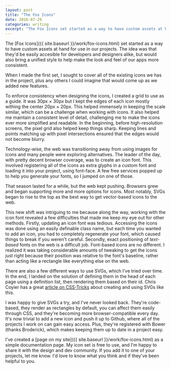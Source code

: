 ```yaml
---
layout: post
title: "The Fox Icons"
date: 2016-07-29
categories: writing
excerpt: "The Fox Icons set started as a way to have custom assets at hand for use in our projects. The idea was that they'd be easily accesible for developers and designers alike, but also would bring a unified style to help make the look and feel of our apps more consistent&hellip;"
---
```


The [Fox Icons]({{ site.baseurl }}/work/fox-icons.html) set started as a way to have custom assets at hand for use in our projects. The idea was that they'd be easily accesible for developers and designers alike, but would also bring a unified style to help make the look and feel of our apps more consistent.

When I made the first set, I sought to cover all of the existing icons we has in the project, plus any others I could imagine that would come up as we added new features.

To enforce consistency when designing the icons, I created a grid to use as a guide. It was 30px &times; 30px but I kept the edges of each icon mostly withing the center 20px &times; 20px. This helped immensely in keeping the scale similar, which can be a challenge when working with icons. It also helped me maintain a consistent level of detail, challenging me to make the icons ever more simplified and readable. In the beginning, before high-resolution screens, the pixel grid also helped keep things sharp. Keeping lines and points matching up with pixel intersections ensured that the edges would not become blurry.

Technology-wise, the web was transitioning away from using images for icons and many people were exploring alternatives. The leader of the day, with pretty decent browser coverage, was to create an icon font. This involved registering all of the icons as extra glyphs in a custom font and loading it into your project, using font-face. A few free services popped up to help you generate your fonts, so I jumped on one of those.

That season lasted for a while, but the web kept pushing. Browsers grew and began supporting more and more options for icons. Most notably, SVGs began to rise to the top as the best way to get vector-based icons to the web.

This new shift was intriguing to me because along the way, working with the icon font revealed a few difficulties that made me keep my eye out for other methods. Firstly, updating an icon font was tedious. Accessing the icons was done using an easily definable class name, but each time you wanted to add an icon, you had to completely regenerate your font, which caused things to break if you weren't careful. Secondly, exact positioning of _text-based_ fonts on the web is a difficult job. Font-based icons are no different. I realized it was taking considerable amounts of tweaking to get the icons just right because their position was relative to the font's baseline, rather than acting like a rectangle like everything else on the web.

There are also a few different ways to use SVGs, which I've tried over time. In the end, I landed on the solution of defining them in the head of each page using a definition list, then rendering them based on their id. Chris Coyier has a great [article on CSS-Tricks](https://css-tricks.com/svg-sprites-use-better-icon-fonts/) about creating and using SVGs like this.

I was happy to give SVGs a try, and I've never looked back. They're code-based, they render as rectangles by default, you can affect them easily through CSS, and they're becoming more browser-compatible every day. It's now trivial to add a new icon and push it up to Github, where all of the projects I work on can gain easy access. Plus, they're registered with Bower (thanks Broderick), which makes keeping them up to date in a project easy.

I've created a [page on my site]({{ site.baseurl }}/work/fox-icons.html) as a simple documentation page. My icon set is free to use, and I'm happy to share it with the design and dev community. If you add it to one of your projects, let me know. I'd love to know what you think and if they've been helpful to you.

